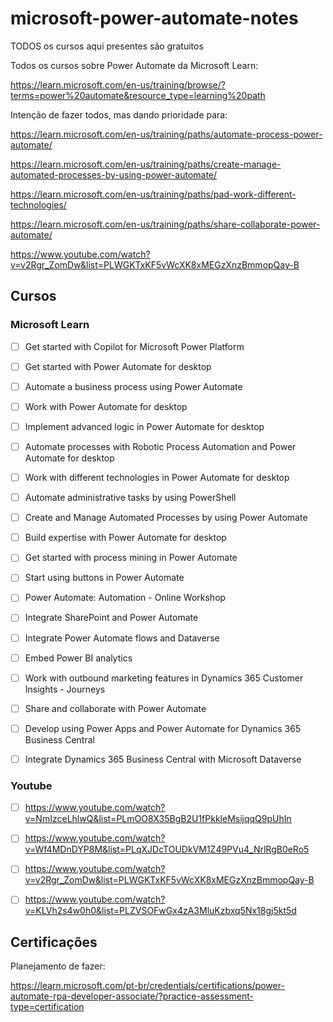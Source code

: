 # microsoft-power-automate-notes

TODOS os cursos aqui presentes são gratuitos

Todos os cursos sobre Power Automate da Microsoft Learn:

https://learn.microsoft.com/en-us/training/browse/?terms=power%20automate&resource_type=learning%20path

Intenção de fazer todos, mas dando prioridade para:

https://learn.microsoft.com/en-us/training/paths/automate-process-power-automate/

https://learn.microsoft.com/en-us/training/paths/create-manage-automated-processes-by-using-power-automate/

https://learn.microsoft.com/en-us/training/paths/pad-work-different-technologies/

https://learn.microsoft.com/en-us/training/paths/share-collaborate-power-automate/

https://www.youtube.com/watch?v=v2Rgr_ZomDw&list=PLWGKTxKF5vWcXK8xMEGzXnzBmmopQay-B

## Cursos

### Microsoft Learn

- [ ] Get started with Copilot for Microsoft Power Platform

- [ ] Get started with Power Automate for desktop

- [ ] Automate a business process using Power Automate

- [ ] Work with Power Automate for desktop

- [ ] Implement advanced logic in Power Automate for desktop

- [ ] Automate processes with Robotic Process Automation and Power Automate for desktop

- [ ] Work with different technologies in Power Automate for desktop

- [ ] Automate administrative tasks by using PowerShell

- [ ] Create and Manage Automated Processes by using Power Automate

- [ ] Build expertise with Power Automate for desktop

- [ ] Get started with process mining in Power Automate

- [ ] Start using buttons in Power Automate

- [ ] Power Automate: Automation - Online Workshop

- [ ] Integrate SharePoint and Power Automate

- [ ] Integrate Power Automate flows and Dataverse

- [ ] Embed Power BI analytics

- [ ] Work with outbound marketing features in Dynamics 365 Customer Insights - Journeys

- [ ] Share and collaborate with Power Automate

- [ ] Develop using Power Apps and Power Automate for Dynamics 365 Business Central

- [ ] Integrate Dynamics 365 Business Central with Microsoft Dataverse

### Youtube

- [ ] https://www.youtube.com/watch?v=NmIzceLhlwQ&list=PLmOO8X35BgB2U1fPkkleMsijqqQ9pUhIn

- [ ] https://www.youtube.com/watch?v=Wf4MDnDYP8M&list=PLqXJDcTOUDkVM1Z49PVu4_NrlRgB0eRo5

- [ ] https://www.youtube.com/watch?v=v2Rgr_ZomDw&list=PLWGKTxKF5vWcXK8xMEGzXnzBmmopQay-B

- [ ] https://www.youtube.com/watch?v=KLVh2s4w0h0&list=PLZVSOFwGx4zA3MluKzbxq5Nx18gj5kt5d

## Certificações

Planejamento de fazer:

https://learn.microsoft.com/pt-br/credentials/certifications/power-automate-rpa-developer-associate/?practice-assessment-type=certification